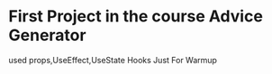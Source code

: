 # First Project in the course Advice Generator

used props,UseEffect,UseState Hooks Just For Warmup
